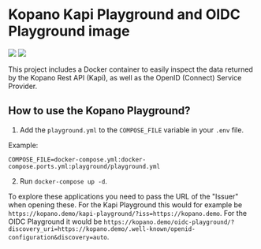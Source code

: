 # Kopano Kapi Playground and OIDC Playground image

[![](https://images.microbadger.com/badges/image/zokradonh/kopano_playground.svg)](https://microbadger.com/images/zokradonh/kopano_playground "Microbadger size/labels") [![](https://images.microbadger.com/badges/version/zokradonh/kopano_playground.svg)](https://microbadger.com/images/zokradonh/kopano_playground "Microbadger version")

This project includes a Docker container to easily inspect the data returned by the Kopano Rest API (Kapi), as well as the OpenID (Connect) Service Provider.

## How to use the Kopano Playground?

 1. Add the `playground.yml` to the `COMPOSE_FILE` variable in your `.env` file.

 Example:
```
COMPOSE_FILE=docker-compose.yml:docker-compose.ports.yml:playground/playground.yml
```

 2. Run `docker-compose up -d`.

 To explore these applications you need to pass the URL of the "Issuer" when opening these. For the Kapi Playground this would for example be `https://kopano.demo/kapi-playground/?iss=https://kopano.demo`. For the OIDC Playground it would be `https://kopano.demo/oidc-playground/?discovery_uri=https://kopano.demo/.well-known/openid-configuration&discovery=auto`.
